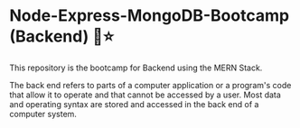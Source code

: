 # Node-Express-MongoDB-Bootcamp (Backend) :rocket::star:

This repository is the bootcamp for Backend using the MERN Stack.

The back end refers to parts of a computer application or a program's code that allow it to operate and that cannot be accessed by a user. Most data and operating syntax are stored and accessed in the back end of a computer system.
